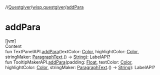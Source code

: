 //[Questgiver](../index.md)/[wisp.questgiver](index.md)/[addPara](add-para.md)



# addPara  
[jvm]  
Content  
fun TextPanelAPI.[addPara](add-para.md)(textColor: [Color](https://docs.oracle.com/javase/8/docs/api/java/awt/Color.html), highlightColor: [Color](https://docs.oracle.com/javase/8/docs/api/java/awt/Color.html), stringMaker: [ParagraphText](-paragraph-text/index.md).() -> [String](https://kotlinlang.org/api/latest/jvm/stdlib/kotlin/-string/index.html)): LabelAPI?  
fun TooltipMakerAPI.[addPara](add-para.md)(padding: [Float](https://kotlinlang.org/api/latest/jvm/stdlib/kotlin/-float/index.html), textColor: [Color](https://docs.oracle.com/javase/8/docs/api/java/awt/Color.html), highlightColor: [Color](https://docs.oracle.com/javase/8/docs/api/java/awt/Color.html), stringMaker: [ParagraphText](-paragraph-text/index.md).() -> [String](https://kotlinlang.org/api/latest/jvm/stdlib/kotlin/-string/index.html)): LabelAPI?  




